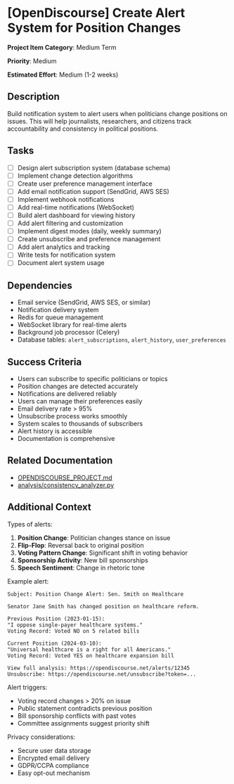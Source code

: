 # [OpenDiscourse] Create Alert System for Position Changes

**Project Item Category**: Medium Term

**Priority**: Medium

**Estimated Effort**: Medium (1-2 weeks)

## Description

Build notification system to alert users when politicians change positions on issues. This will help journalists, researchers, and citizens track accountability and consistency in political positions.

## Tasks

- [ ] Design alert subscription system (database schema)
- [ ] Implement change detection algorithms
- [ ] Create user preference management interface
- [ ] Add email notification support (SendGrid, AWS SES)
- [ ] Implement webhook notifications
- [ ] Add real-time notifications (WebSocket)
- [ ] Build alert dashboard for viewing history
- [ ] Add alert filtering and customization
- [ ] Implement digest modes (daily, weekly summary)
- [ ] Create unsubscribe and preference management
- [ ] Add alert analytics and tracking
- [ ] Write tests for notification system
- [ ] Document alert system usage

## Dependencies

- Email service (SendGrid, AWS SES, or similar)
- Notification delivery system
- Redis for queue management
- WebSocket library for real-time alerts
- Background job processor (Celery)
- Database tables: `alert_subscriptions`, `alert_history`, `user_preferences`

## Success Criteria

- Users can subscribe to specific politicians or topics
- Position changes are detected accurately
- Notifications are delivered reliably
- Users can manage their preferences easily
- Email delivery rate > 95%
- Unsubscribe process works smoothly
- System scales to thousands of subscribers
- Alert history is accessible
- Documentation is comprehensive

## Related Documentation

- [OPENDISCOURSE_PROJECT.md](../../OPENDISCOURSE_PROJECT.md#8-create-alert-system-for-position-changes)
- [analysis/consistency_analyzer.py](../../analysis/consistency_analyzer.py)

## Additional Context

Types of alerts:
1. **Position Change**: Politician changes stance on issue
2. **Flip-Flop**: Reversal back to original position
3. **Voting Pattern Change**: Significant shift in voting behavior
4. **Sponsorship Activity**: New bill sponsorships
5. **Speech Sentiment**: Change in rhetoric tone

Example alert:
```
Subject: Position Change Alert: Sen. Smith on Healthcare

Senator Jane Smith has changed position on healthcare reform.

Previous Position (2023-01-15):
"I oppose single-payer healthcare systems."
Voting Record: Voted NO on 5 related bills

Current Position (2024-03-10):
"Universal healthcare is a right for all Americans."
Voting Record: Voted YES on healthcare expansion bill

View full analysis: https://opendiscourse.net/alerts/12345
Unsubscribe: https://opendiscourse.net/unsubscribe?token=...
```

Alert triggers:
- Voting record changes > 20% on issue
- Public statement contradicts previous position
- Bill sponsorship conflicts with past votes
- Committee assignments suggest priority shift

Privacy considerations:
- Secure user data storage
- Encrypted email delivery
- GDPR/CCPA compliance
- Easy opt-out mechanism
